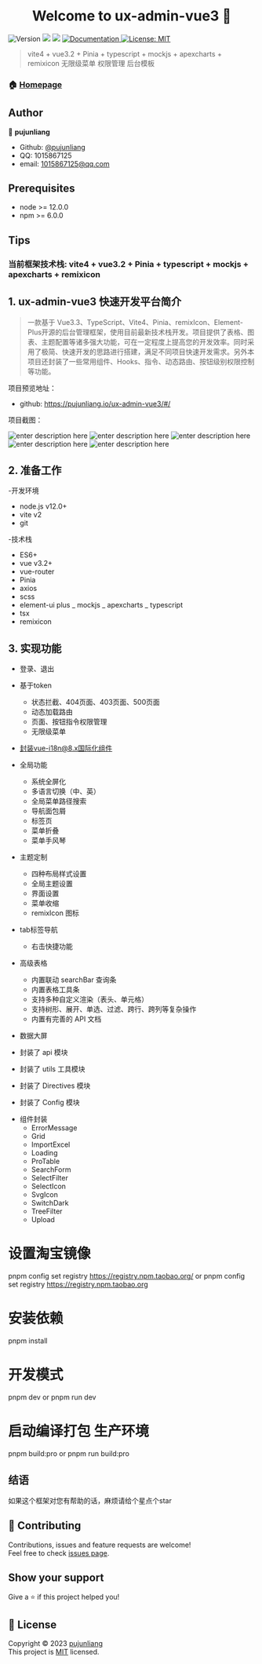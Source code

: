 <h1 align="center">Welcome to ux-admin-vue3 👋</h1>
<p>
  <img alt="Version" src="https://img.shields.io/badge/version-1.0.0-blue.svg?cacheSeconds=2592000" />
  <img src="https://img.shields.io/badge/node-%3E%3D%2012.0.0-blue.svg" />
  <img src="https://img.shields.io/badge/npm-%3E%3D%206.0.0-blue.svg" />
  <a href="https://github.com/pujunliang/ux-admin-vue3/master/README.md">
    <img alt="Documentation" src="https://img.shields.io/badge/documentation-yes-brightgreen.svg" target="_blank" />
  </a>
  <a href="https://github.com/pujunliang/ux-admin-vue3/master/LICENSE">
    <img alt="License: MIT" src="https://img.shields.io/badge/License-MIT-yellow.svg" target="_blank" />
  </a>
</p>

> vite4 + vue3.2 + Pinia + typescript + mockjs + apexcharts + remixicon 无限级菜单 权限管理 后台模板

### 🏠 [Homepage](https://pujunliang.github.io/ux-admin-vue3/#/index)

## Author

👤 **pujunliang**

-   Github: [@pujunliang](https://github.com/pujunliang)
-   QQ: 1015867125
-   email: 1015867125@qq.com

## Prerequisites

-   node >= 12.0.0
-   npm >= 6.0.0

## Tips

### 当前框架技术栈: vite4 + vue3.2 + Pinia + typescript + mockjs + apexcharts + remixicon

## 1. ux-admin-vue3 快速开发平台简介

> 一款基于 Vue3.3、TypeScript、Vite4、Pinia、remixIcon、Element-Plus开源的后台管理框架，使用目前最新技术栈开发。项目提供了表格、图表、主题配置等诸多强大功能，可在一定程度上提高您的开发效率。同时采用了极简、快速开发的思路进行搭建，满足不同项目快速开发需求。另外本项目还封装了一些常用组件、Hooks、指令、动态路由、按钮级别权限控制等功能。

项目预览地址：

-   github: https://pujunliang.io/ux-admin-vue3/#/

项目截图：

![enter description here](https://github.com/pujunliang/ux-admin-vue3/blob/master/img_readme/首页-UxAdmin.png)
![enter description here](https://github.com/pujunliang/ux-admin-vue3/blob/master/img_readme/数据大屏-UxAdmin.png)
![enter description here](https://github.com/pujunliang/ux-admin-vue3/blob/master/img_readme/使用ProTable-UxAdmin.png)
![enter description here](https://github.com/pujunliang/ux-admin-vue3/blob/master/img_readme/SelectFilter-UxAdmin.png)
![enter description here](https://github.com/pujunliang/ux-admin-vue3/blob/master/img_readme/关于项目-UxAdmin.png)

## 2. 准备工作

-开发环境

-   node.js v12.0+
-   vite v2
-   git

-技术栈

-   ES6+
-   vue v3.2+
-   vue-router
-   Pinia
-   axios
-   scss
-   element-ui plus
    _ mockjs
    _ apexcharts
    _ typescript
-   tsx
-   remixicon

## 3. 实现功能

-   登录、退出

*   基于token

    -   状态拦截、404页面、403页面、500页面
    -   动态加载路由
    -   页面、按钮指令权限管理
    -   无限级菜单

-   封装vue-i18n@8.x国际化组件

*   全局功能

    -   系统全屏化
    -   多语言切换（中、英）
    -   全局菜单路径搜索
    -   导航面包屑
    -   标签页
    -   菜单折叠
    -   菜单手风琴

*   主题定制

    -   四种布局样式设置
    -   全局主题设置
    -   界面设置
    -   菜单收缩
    -   remixIcon 图标

*   tab标签导航

    -   右击快捷功能

*   高级表格
    -   内置联动 searchBar 查询条
    -   内置表格工具条
    -   支持多种自定义渲染（表头、单元格）
    -   支持树形、展开、单选、过滤、跨行、跨列等复杂操作
    -   内置有完善的 API 文档

-   数据大屏

-   封装了 api 模块
-   封装了 utils 工具模块
-   封装了 Directives 模块
-   封装了 Config 模块

*   组件封装
    -   ErrorMessage
    -   Grid
    -   ImportExcel
    -   Loading
    -   ProTable
    -   SearchForm
    -   SelectFilter
    -   SelectIcon
    -   SvgIcon
    -   SwitchDark
    -   TreeFilter
    -   Upload

# 设置淘宝镜像

pnpm config set registry https://registry.npm.taobao.org/
or
pnpm config set registry https://registry.npm.taobao.org

# 安装依赖

pnpm install

# 开发模式

pnpm dev
or
pnpm run dev

# 启动编译打包 生产环境

pnpm build:pro
or
pnpm run build:pro

## 结语

如果这个框架对您有帮助的话，麻烦请给个星点个star

## 🤝 Contributing

Contributions, issues and feature requests are welcome!<br />Feel free to check [issues page](https://github.com/pujunliang/ux-admin-vue3/issues).

## Show your support

Give a ⭐️ if this project helped you!

## 📝 License

Copyright © 2023 [pujunliang](https://github.com/pujunliang) <br/>
This project is [MIT](https://github.com/pujunliang/ux-admin-vue3/master/LICENSE) licensed.
